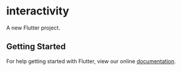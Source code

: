 # interactivity

A new Flutter project.

## Getting Started

For help getting started with Flutter, view our online
[documentation](https://flutter.io/).
